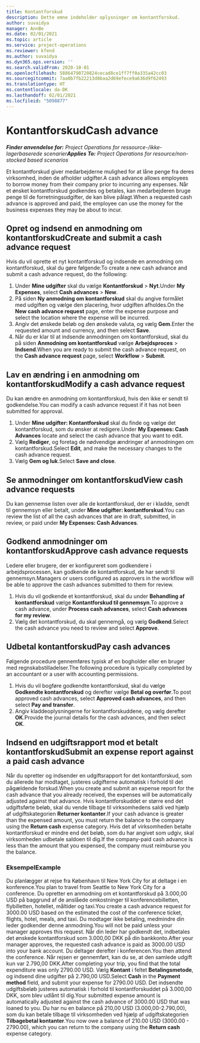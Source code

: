 ```yaml
---
title: Kontantforskud
description: Dette emne indeholder oplysninger om kontantforskud.
author: suvaidya
manager: AnnBe
ms.date: 02/01/2021
ms.topic: article
ms.service: project-operations
ms.reviewer: kfend
ms.author: suvaidya
ms.dyn365.ops.version: ''
ms.search.validFrom: 2020-10-01
ms.openlocfilehash: 58864790720824cecad8ce1ff7ff0a335a42cc03
ms.sourcegitcommit: 7aa0b7fb22213d8baa2d69efece9a636d9f62493
ms.translationtype: HT
ms.contentlocale: da-DK
ms.lasthandoff: 02/01/2021
ms.locfileid: "5098877"
---
```

# <a name="cash-advance"></a><span data-ttu-id="f68a6-103">Kontantforskud</span><span class="sxs-lookup"><span data-stu-id="f68a6-103">Cash advance</span></span>

<span data-ttu-id="f68a6-104">_**Finder anvendelse for:** Project Operations for ressource-/ikke-lagerbaserede scenarier_</span><span class="sxs-lookup"><span data-stu-id="f68a6-104">_**Applies To:** Project Operations for resource/non-stocked based scenarios_</span></span>

<span data-ttu-id="f68a6-105">Et kontantforskud giver medarbejderne mulighed for at låne penge fra deres virksomhed, inden de afholder udgifter.</span><span class="sxs-lookup"><span data-stu-id="f68a6-105">A cash advance allows employees to borrow money from their company prior to incurring any expenses.</span></span> <span data-ttu-id="f68a6-106">Når et ønsket kontantforskud godkendes og betales, kan medarbejderen bruge penge til de forretningsudgifter, de kan blive pålagt.</span><span class="sxs-lookup"><span data-stu-id="f68a6-106">When a requested cash advance is approved and paid, the employee can use the money for the business expenses they may be about to incur.</span></span> 

## <a name="create-and-submit-a-cash-advance-request"></a><span data-ttu-id="f68a6-107">Opret og indsend en anmodning om kontantforskud</span><span class="sxs-lookup"><span data-stu-id="f68a6-107">Create and submit a cash advance request</span></span>
<span data-ttu-id="f68a6-108">Hvis du vil oprette et nyt kontantforskud og indsende en anmodning om kontantforskud, skal du gøre følgende:</span><span class="sxs-lookup"><span data-stu-id="f68a6-108">To create a new cash advance and submit a cash advance request, do the following:</span></span> 

1. <span data-ttu-id="f68a6-109">Under **Mine udgifter** skal du vælge **Kontantforskud** > **Nyt**.</span><span class="sxs-lookup"><span data-stu-id="f68a6-109">Under **My Expenses**, select **Cash advances** > **New**.</span></span> 
2. <span data-ttu-id="f68a6-110">På siden **Ny anmodning om kontantforskud** skal du angive formålet med udgiften og vælge den placering, hvor udgiften afholdes.</span><span class="sxs-lookup"><span data-stu-id="f68a6-110">On the **New cash advance request** page, enter the expense purpose and select the location where the expense will be incurred.</span></span>
3. <span data-ttu-id="f68a6-111">Angiv det ønskede beløb og den ønskede valuta, og vælg **Gem**.</span><span class="sxs-lookup"><span data-stu-id="f68a6-111">Enter the requested amount and currency, and then select **Save**.</span></span> 
4. <span data-ttu-id="f68a6-112">Når du er klar til at indsende anmodningen om kontantforskud, skal du på siden **Anmodning om kontantforskud** vælge **Arbejdsproces** > **Indsend**.</span><span class="sxs-lookup"><span data-stu-id="f68a6-112">When you are ready to submit the cash advance request, on the **Cash advance request** page, select **Workflow** > **Submit**.</span></span>

## <a name="modify-a-cash-advance-request"></a><span data-ttu-id="f68a6-113">Lav en ændring i en anmodning om kontantforskud</span><span class="sxs-lookup"><span data-stu-id="f68a6-113">Modify a cash advance request</span></span>

<span data-ttu-id="f68a6-114">Du kan ændre en anmodning om kontantforskud, hvis den ikke er sendt til godkendelse.</span><span class="sxs-lookup"><span data-stu-id="f68a6-114">You can modify a cash advance request if it has not been submitted for approval.</span></span>

1. <span data-ttu-id="f68a6-115">Under **Mine udgifter: Kontantforskud** skal du finde og vælge det kontantforskud, som du ønsker at redigere.</span><span class="sxs-lookup"><span data-stu-id="f68a6-115">Under **My Expenses: Cash Advances** locate and select the cash advance that you want to edit.</span></span>
2. <span data-ttu-id="f68a6-116">Vælg **Rediger**, og foretag de nødvendige ændringer af anmodningen om kontantforskud.</span><span class="sxs-lookup"><span data-stu-id="f68a6-116">Select **Edit**, and make the necessary changes to the cash advance request.</span></span> 
3. <span data-ttu-id="f68a6-117">Vælg **Gem og luk**.</span><span class="sxs-lookup"><span data-stu-id="f68a6-117">Select **Save and close**.</span></span>


## <a name="view-cash-advance-requests"></a><span data-ttu-id="f68a6-118">Se anmodninger om kontantforskud</span><span class="sxs-lookup"><span data-stu-id="f68a6-118">View cash advance requests</span></span>
<span data-ttu-id="f68a6-119">Du kan gennemse listen over alle de kontantforskud, der er i kladde, sendt til gennemsyn eller betalt, under **Mine udgifter: kontantforskud**.</span><span class="sxs-lookup"><span data-stu-id="f68a6-119">You can review the list of all the cash advances that are in draft, submitted, in review, or paid under **My Expenses: Cash Advances**.</span></span> 

## <a name="approve-cash-advance-requests"></a><span data-ttu-id="f68a6-120">Godkend anmodninger om kontantforskud</span><span class="sxs-lookup"><span data-stu-id="f68a6-120">Approve cash advance requests</span></span>

<span data-ttu-id="f68a6-121">Ledere eller brugere, der er konfigureret som godkendere i arbejdsprocessen, kan godkende de kontantforskud, de har sendt til gennemsyn.</span><span class="sxs-lookup"><span data-stu-id="f68a6-121">Managers or users configured as approvers in the workflow will be able to approve the cash advances submitted to them for review.</span></span> 

1. <span data-ttu-id="f68a6-122">Hvis du vil godkende et kontantforskud, skal du under **Behandling af kontantforskud** vælge **Kontantforskud til gennemsyn**.</span><span class="sxs-lookup"><span data-stu-id="f68a6-122">To approve a cash advance, under **Process cash advances**, select **Cash advances for my review**.</span></span>
2. <span data-ttu-id="f68a6-123">Vælg det kontantforskud, du skal gennemgå, og vælg **Godkend**.</span><span class="sxs-lookup"><span data-stu-id="f68a6-123">Select the cash advance you need to review and select **Approve**.</span></span>  

## <a name="pay-cash-advances"></a><span data-ttu-id="f68a6-124">Udbetal kontantforskud</span><span class="sxs-lookup"><span data-stu-id="f68a6-124">Pay cash advances</span></span> 
<span data-ttu-id="f68a6-125">Følgende procedure gennemføres typisk af en bogholder eller en bruger med regnskabstilladelser.</span><span class="sxs-lookup"><span data-stu-id="f68a6-125">The following procedure is typically completed by an accountant or a user with accounting permissions.</span></span>

1. <span data-ttu-id="f68a6-126">Hvis du vil bogføre godkendte kontantforskud, skal du vælge **Godkendte kontantforskud** og derefter vælge **Betal og overfør**.</span><span class="sxs-lookup"><span data-stu-id="f68a6-126">To post approved cash advances, select **Approved cash advances**, and then select **Pay and transfer**.</span></span>  
2. <span data-ttu-id="f68a6-127">Angiv kladdeoplysningerne for kontantforskuddene, og vælg derefter **OK**.</span><span class="sxs-lookup"><span data-stu-id="f68a6-127">Provide the journal details for the cash advances, and then select **OK**.</span></span> 

## <a name="submit-an-expense-report-against-a-paid-cash-advance"></a><span data-ttu-id="f68a6-128">Indsend en udgiftsrapport mod et betalt kontantforskud</span><span class="sxs-lookup"><span data-stu-id="f68a6-128">Submit an expense report against a paid cash advance</span></span> 

<span data-ttu-id="f68a6-129">Når du opretter og indsender en udgiftsrapport for det kontantforskud, som du allerede har modtaget, justeres udgifterne automatisk i forhold til det pågældende forskud.</span><span class="sxs-lookup"><span data-stu-id="f68a6-129">When you create and submit an expense report for the cash advance that you already received, the expenses will be automatically adjusted against that advance.</span></span> <span data-ttu-id="f68a6-130">Hvis kontantforskuddet er større end det udgiftsførte beløb, skal du vende tilbage til virksomhedens saldi ved hjælp af udgiftskategorien **Returner kontanter**.</span><span class="sxs-lookup"><span data-stu-id="f68a6-130">If your cash advance is greater than the expensed amount, you must return the balance to the company using the **Return cash** expense category.</span></span> <span data-ttu-id="f68a6-131">Hvis det af virksomheden betalte kontantforskud er mindre end det beløb, som du har angivet som udgiv, skal virksomheden udbetale saldoen til dig.</span><span class="sxs-lookup"><span data-stu-id="f68a6-131">If the company-paid cash advance is less than the amount that you expensed, the company must reimburse you the balance.</span></span> 

### <a name="example"></a><span data-ttu-id="f68a6-132">Eksempel</span><span class="sxs-lookup"><span data-stu-id="f68a6-132">Example</span></span>
<span data-ttu-id="f68a6-133">Du planlægger at rejse fra København til New York City for at deltage i en konference.</span><span class="sxs-lookup"><span data-stu-id="f68a6-133">You plan to travel from Seattle to New York City for a conference.</span></span> <span data-ttu-id="f68a6-134">Du opretter en anmodning om et kontantforskud på 3.000,00 USD på baggrund af de anslåede omkostninger til konferencebilletten, flybilletten, hotellet, måltider og taxi.</span><span class="sxs-lookup"><span data-stu-id="f68a6-134">You create a cash advance request for 3000.00 USD based on the estimated the cost of the conference ticket, flights, hotel, meals, and taxi.</span></span> <span data-ttu-id="f68a6-135">Du modtager ikke betaling, medmindre din leder godkender denne anmodning.</span><span class="sxs-lookup"><span data-stu-id="f68a6-135">You will not be paid unless your manager approves this request.</span></span> <span data-ttu-id="f68a6-136">Når din leder har godkendt det, indbetales det ønskede kontantforskud som 3.000,00 DKK på din bankkonto.</span><span class="sxs-lookup"><span data-stu-id="f68a6-136">After your manager approves, the requested cash advance is paid as 3000.00 USD into your bank account.</span></span> <span data-ttu-id="f68a6-137">Du deltager derefter i konferencen.</span><span class="sxs-lookup"><span data-stu-id="f68a6-137">You then attend the conference.</span></span> <span data-ttu-id="f68a6-138">Når rejsen er gennemført, kan du se, at den samlede udgift kun var 2.790,00 DKK.</span><span class="sxs-lookup"><span data-stu-id="f68a6-138">After completing your trip, you find that the total expenditure was only 2790.00 USD.</span></span> <span data-ttu-id="f68a6-139">Vælg **Kontant** i feltet **Betalingsmetode**, og indsend dine udgifter på 2.790,00 USD.</span><span class="sxs-lookup"><span data-stu-id="f68a6-139">Select **Cash** in the **Payment method** field, and submit your expense for 2790.00 USD.</span></span> <span data-ttu-id="f68a6-140">Det indsendte udgiftsbeløb justeres automatisk i forhold til kontantforskuddet på 3.000,00 DKK, som blev udlånt til dig.</span><span class="sxs-lookup"><span data-stu-id="f68a6-140">Your submitted expense amount is automatically adjusted against the cash advance of 3000.00 USD that was loaned to you.</span></span> <span data-ttu-id="f68a6-141">Du har nu en balance på 210,00 USD (3.000,00-2.790,00), som du kan betale tilbage til virksomheden ved hjælp af udgiftskategorien **Tilbagebetal kontanter**.</span><span class="sxs-lookup"><span data-stu-id="f68a6-141">You now owe a balance of 210.00 USD (3000.00 - 2790.00), which you can return to the company using the **Return cash** expense category.</span></span>

